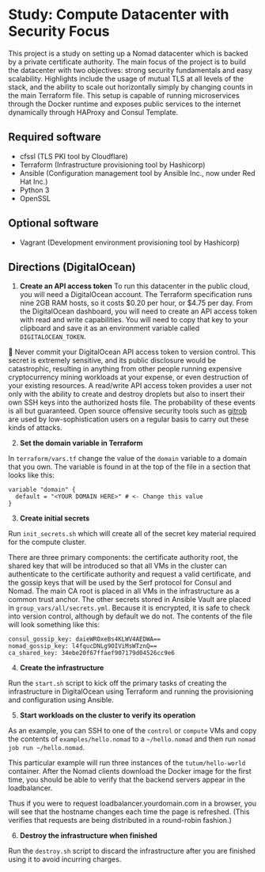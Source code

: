 # Study: Compute Datacenter with Security Focus

This project is a study on setting up a Nomad datacenter which is backed by a private certificate authority. The main focus of the project is to build the datacenter with two objectives: strong security fundamentals and easy scalability. Highlights include the usage of mutual TLS at all levels of the stack, and the ability to scale out horizontally simply by changing counts in the main Terraform file. This setup is capable of running microservices through the Docker runtime and exposes public services to the internet dynamically through HAProxy and Consul Template.

## Required software

- cfssl (TLS PKI tool by Cloudflare)
- Terraform (Infrastructure provisioning tool by Hashicorp)
- Ansible (Configuration management tool by Ansible Inc., now under Red Hat Inc.)
- Python 3
- OpenSSL

## Optional software

- Vagrant (Development environment provisioning tool by Hashicorp)

## Directions (DigitalOcean)

1. **Create an API access token** To run this datacenter in the public cloud, you will need a DigitalOcean account. The Terraform specification runs nine 2GB RAM hosts, so it costs $0.20 per hour, or $4.75 per day. From the DigitalOcean dashboard, you will need to create an API access token with read and write capabilities. You will need to copy that key to your clipboard and save it as an environment variable called ```DIGITALOCEAN_TOKEN```.

:red_circle: Never commit your DigitalOcean API access token to version control. This secret is extremely sensitive, and its public disclosure would be catastrophic, resulting in anything from other people running expensive cryptocurrency mining workloads at your expense, or even destruction of your existing resources. A read/write API access token provides a user not only with the ability to create and destroy droplets but also to insert their own SSH keys into the authorized hosts file. The probability of these events is all but guaranteed. Open source offensive security tools such as [gitrob](https://github.com/michenriksen/gitrob) are used by low-sophistication users on a regular basis to carry out these kinds of attacks.

2. **Set the domain variable in Terraform**

In ```terraform/vars.tf``` change the value of the ```domain``` variable to a domain that you own. The variable is found in at the top of the file in a section that looks like this:

```
variable "domain" {
  default = "<YOUR DOMAIN HERE>" # <- Change this value
}
```

3. **Create initial secrets**

Run ```init_secrets.sh``` which will create all of the secret key material required for the compute cluster.

There are three primary components: the certificate authority root, the shared key that will be introduced so that all VMs in the cluster can authenticate to the certificate authority and request a valid certificate, and the gossip keys that will be used by the Serf protocol for Consul and Nomad. The main CA root is placed in all VMs in the infrastructure as a common trust anchor. The other secrets stored in Ansible Vault are placed in ```group_vars/all/secrets.yml```. Because it is encrypted, it is safe to check into version control, although by default we do not. The contents of the file will look something like this:

```
consul_gossip_key: daieWROxeBs4KLWV4AEDWA==
nomad_gossip_key: l4fqucDNLg9OIViMsWTznQ==
ca_shared_key: 34ebe20f67ffaef907179d04526cc9e6
```


4. **Create the infrastructure**

Run the ```start.sh``` script to kick off the primary tasks of creating the infrastructure in DigitalOcean using Terraform and running the provisioning and configuration using Ansible.

5. **Start workloads on the cluster to verify its operation**

As an example, you can SSH to one of the ```control``` or ```compute``` VMs and copy the contents of ```examples/hello.nomad``` to a ```~/hello.nomad``` and then run ```nomad job run ~/hello.nomad```.

This particular example will run three instances of the ```tutum/hello-world``` container. After the Nomad clients download the Docker image for the first time, you should be able to verify that the backend servers appear in the loadbalancer.

Thus if you were to request loadbalancer.yourdomain.com in a browser, you will see that the hostname changes each time the page is refreshed. (This verifies that requests are being distributed in a round-robin fashion.)

6. **Destroy the infrastructure when finished**

Run the ```destroy.sh``` script to discard the infrastructure after you are finished using it to avoid incurring charges.
